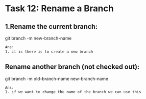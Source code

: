 # **Task 12: Rename a Branch**
## **1.Rename the current branch:**
git branch -m new-branch-name
```bash
Ans: 
1. it is there is to create a new branch 
```
## **Rename another branch (not checked out):**
git branch -m old-branch-name new-branch-name
```bash
Ans:
1. if we want to change the name of the branch we can use this
```
